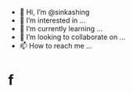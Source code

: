 - 👋 Hi, I’m @sinkashing
- 👀 I’m interested in ...
- 🌱 I’m currently learning ...
- 💞️ I’m looking to collaborate on ...
- 📫 How to reach me ...
# f

<!---
sinkashing/sinkashing is a ✨ special ✨ repository because its `README.md` (this file) appears on your GitHub profile.
You can click the Preview link to take a look at your changes.
--->
